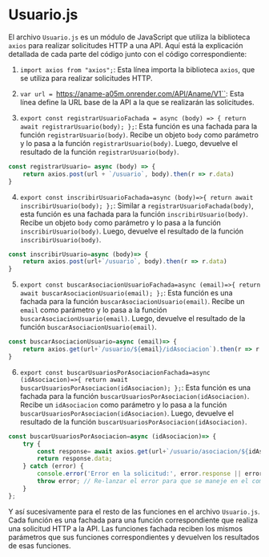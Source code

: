 # Usuario.js

El archivo `Usuario.js` es un módulo de JavaScript que utiliza la biblioteca `axios` para realizar solicitudes HTTP a una API. Aquí está la explicación detallada de cada parte del código junto con el código correspondiente:

1. `import axios from "axios";`: Esta línea importa la biblioteca `axios`, que se utiliza para realizar solicitudes HTTP.

2. `var url = `https://aname-a05m.onrender.com/API/Aname/V1``: Esta línea define la URL base de la API a la que se realizarán las solicitudes.

3. `export const registrarUsuarioFachada = async (body) => { return await registrarUsuario(body); };`: Esta función es una fachada para la función `registrarUsuario(body)`. Recibe un objeto `body` como parámetro y lo pasa a la función `registrarUsuario(body)`. Luego, devuelve el resultado de la función `registrarUsuario(body)`.

```javascript
const registrarUsuario= async (body) => {
    return axios.post(url + `/usuario`, body).then(r => r.data)
}
```

4. `export const inscribirUsuarioFachada=async (body)=>{ return await inscribirUsuario(body); };`: Similar a `registrarUsuarioFachada(body)`, esta función es una fachada para la función `inscribirUsuario(body)`. Recibe un objeto `body` como parámetro y lo pasa a la función `inscribirUsuario(body)`. Luego, devuelve el resultado de la función `inscribirUsuario(body)`.

```javascript
const inscribirUsuario=async (body)=> {
    return axios.post(url+`/usuario`, body).then(r => r.data)
}
```

5. `export const buscarAsociacionUsuarioFachada=async (email)=>{ return await buscarAsociacionUsuario(email); };`: Esta función es una fachada para la función `buscarAsociacionUsuario(email)`. Recibe un `email` como parámetro y lo pasa a la función `buscarAsociacionUsuario(email)`. Luego, devuelve el resultado de la función `buscarAsociacionUsuario(email)`.

```javascript
const buscarAsociacionUsuario=async (email)=> {
    return axios.get(url+`/usuario/${email}/idAsociacion`).then(r => r.data)
}
```

6. `export const buscarUsuariosPorAsociacionFachada=async (idAsociacion)=>{ return await buscarUsuariosPorAsociacion(idAsociacion); };`: Esta función es una fachada para la función `buscarUsuariosPorAsociacion(idAsociacion)`. Recibe un `idAsociacion` como parámetro y lo pasa a la función `buscarUsuariosPorAsociacion(idAsociacion)`. Luego, devuelve el resultado de la función `buscarUsuariosPorAsociacion(idAsociacion)`.

```javascript
const buscarUsuariosPorAsociacion=async (idAsociacion)=> {
    try {
        const response= await axios.get(url+`/usuario/asociacion/${idAsociacion}`, { headers: { 'Authorization': `Bearer ${sessionStorage.getItem('token')}` } });
        return response.data;
    } catch (error) {
        console.error('Error en la solicitud:', error.response || error.message);
        throw error; // Re-lanzar el error para que se maneje en el componente que llama a esta función
    }
};
```

Y así sucesivamente para el resto de las funciones en el archivo `Usuario.js`. Cada función es una fachada para una función correspondiente que realiza una solicitud HTTP a la API. Las funciones fachada reciben los mismos parámetros que sus funciones correspondientes y devuelven los resultados de esas funciones.